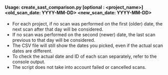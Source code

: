 #### Usage: create_sast_comparison.py [optional : <project_name>] <old_scan_date: YYYY-MM-DD> <new_scan_date: YYYY-MM-DD>

- For each project, if no scan was performed on the first (older) date, the next scan after that day will be considered.
- If no scan was performed on the second (newer) date, the last scan previous to that day will be considered.
- The CSV file will still show the dates you picked, even if the actual scan dates are different.
- To check the actual date and ID of each scan separately, refer to the console output.
- The script does not take into account failed or cancelled scans.

